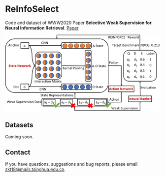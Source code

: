 # ReInfoSelect
Code and dataset of WWW2020 Paper **Selective Weak Supervision for Neural Information Retrieval**. [Paper](https://arxiv.org/pdf/2001.10382.pdf)

![ReInfoSelect](ReInfoSelect.png)

## Datasets
Coming soon.

## Contact
If you have questions, suggestions and bug reports, please email zkt18@mails.tsinghua.edu.cn.
